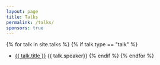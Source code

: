 ```yaml
---
layout: page
title: Talks
permalink: /talks/
sponsors: true
---
```


{% for talk in site.talks %}
    {% if talk.type == "talk" %}
* [{{ talk.title }}]({{talk.url}}) {{ talk.speaker}}
    {% endif %}
{% endfor %}

